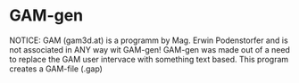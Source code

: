 # GAM-gen
NOTICE: GAM (gam3d.at) is a programm by Mag. Erwin Podenstorfer and is not associated in ANY way wit GAM-gen!
GAM-gen was made out of a need to replace the GAM user intervace with something text based.
This program creates a GAM-file (.gap)
